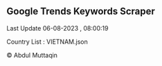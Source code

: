 

## Google Trends Keywords Scraper 
 
Last Update 06-08-2023 , 08:00:19

Country List :
VIETNAM.json



© Abdul Muttaqin 
